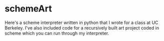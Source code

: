 # schemeArt
Here's a scheme interpreter written in python that I wrote for a class at UC Berkeley. I've also included code for a recursively built art project coded in scheme which you can run through my interpreter.

